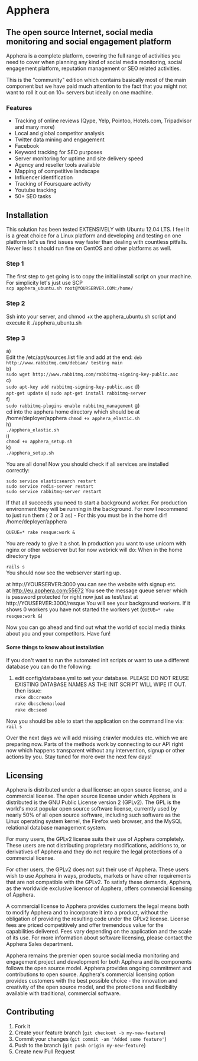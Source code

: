 # Apphera
## The open source Internet, social media monitoring and social engagement platform

Apphera is a complete platform, covering the full range of activities you need to cover when planning any kind of social media monitoring, social engagement platform, reputation management or SEO related activities. 

This is the "community" edition which contains basically most of the main component but we have paid much attention to the fact that you might not want to roll it out on 10+ servers but ideally on one machine. 

### Features

* Tracking of online reviews (Qype, Yelp, Pointoo, Hotels.com, Tripadvisor and many more)
* Local and global competitor analysis
* Twitter data mining and engagement
* Facebook
* Keyword tracking for SEO purposes
* Server monitoring for uptime and site delivery speed
* Agency and reseller tools available
* Mapping of competitive landscape
* Influencer identification 
* Tracking of Foursquare activity
* Youtube tracking
* 50+ SEO tasks

## Installation
This solution has been tested EXTENSIVELY with Ubuntu 12.04 LTS. I feel it is a great choice for a Linux platform and developing and testing on one platform let's us find issues way faster than dealing with countless pitfalls. Never less it should run fine on CentOS and other platforms as well. 

### Step 1   
The first step to get going is to copy the initial install script on your machine. For simplicity let's just use SCP  
`scp apphera_ubuntu.sh root@YOURSERVER.COM:/home/`

### Step 2
Ssh into your server, and chmod +x the apphera_ubuntu.sh script and execute it ./apphera_ubuntu.sh 

### Step 3
a)  
Edit the /etc/apt/sources.list file and add at the end:  `deb http://www.rabbitmq.com/debian/ testing main`  
b)  
`sudo wget http://www.rabbitmq.com/rabbitmq-signing-key-public.asc`  
c)  
`sudo apt-key add rabbitmq-signing-key-public.asc`
d)  
`apt-get update`
e) 
`sudo apt-get install rabbitmq-server`  
f)  
`sudo rabbitmq-plugins enable rabbitmq_management`
g)  
cd into the apphera home directory which should be at /home/deployer/apphera
`chmod +x apphera_elastic.sh`  
h)  
`./apphera_elastic.sh`  
i)  
`chmod +x apphera_setup.sh`  
k)  
`./apphera_setup.sh`

You are all done! Now you should check if all services are installed correctly:

`sudo service elasticsearch restart`  
`sudo service redis-server restart`  
`sudo service rabbitmq-server restart`  

If that all succeeds you need to start a background worker. For production environment they will be running in the background. For now I recommend to just run them ( 2 or 3 as) - For this you must be in the home dir! /home/deployer/apphera

`QUEUE=* rake resque:work &`  

You are ready to give it a shot. In production you want to use unicorn with nginx or other webserver but for now webrick will do:
When in the home directory type  

`rails s`  
You should now see the webserver starting up. 

at http://YOURSERVER:3000   you can see the website with signup etc.  
at http://eu.apphera.com:55672  You see the message queue server which is password protected for right now just as test/test
at http://YOUSERVER:3000/resque You will see your background workers. If it shows 0 workers you have not started the workers yet (`QUEUE=* rake resque:work &`)

Now you can go ahead and find out what the world of social media thinks about you and your competitors. Have fun!






#### Some things to know about installation

If you don't want to run the automated init scripts or want to use a different database you can do the following:  

1. edit config/database.yml to set your database. PLEASE DO NOT REUSE EXISTING DATABASE NAMES AS THE INIT SCRIPT WILL WIPE IT OUT. 
then issue:  
`rake db:create`  
`rake db:schema:load`  
`rake db:seed`  

Now you should be able to start the application on the command line via:  
`rail s`

Over the next days we will add missing crawler modules etc. which we are preparing now.  Parts of the methods work by connecting to our API right now which happens transparent without any intervention, signup or other actions by you. Stay tuned for more over the next few days!

## Licensing

Apphera is distributed under a dual license: an open source license, and a commercial license. The open source license under which Apphera is distributed is the GNU Public License version 2 (GPLv2). The GPL is the world's most popular open source software license, currently used by nearly 50% of all open source software, including such software as the Linux operating system kernel, the Firefox web browser, and the MySQL relational database management system.   

For many users, the GPLv2 license suits their use of Apphera completely. These users are not distributing proprietary modifications, additions to, or derivatives of Apphera and they do not require the legal protections of a commercial license.  

For other users, the GPLv2 does not suit their use of Apphera. These users wish to use Apphera in ways, products, markets or have other requirements that are not compatible with the GPLv2. To satisfy these demands, Apphera, as the worldwide exclusive licensor of Apphera, offers commercial licensing of Apphera.  

A commercial license to Apphera provides customers the legal means both to modify Apphera and to incorporate it into a product, without the obligation of providing the resulting code under the GPLv2 license. License fees are priced competitively and offer tremendous value for the capabilities delivered. Fees vary depending on the application and the scale of its use. For more information about software licensing, please contact the Apphera Sales department.  

Apphera remains the premier open source social media monitoring and engagement project and development for both Apphera and its components follows the open source model. Apphera provides ongoing commitment and contributions to open source. Apphera's commercial licensing option provides customers with the best possible choice - the innovation and creativity of the open source model, and the protections and flexibility available with traditional, commercial software.  

## Contributing

1. Fork it
2. Create your feature branch (`git checkout -b my-new-feature`)
3. Commit your changes (`git commit -am 'Added some feature'`)
4. Push to the branch (`git push origin my-new-feature`)
5. Create new Pull Request